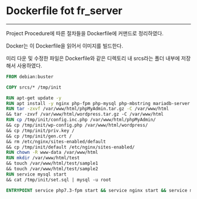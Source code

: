 # Dockerfile fot fr_server

---

Project Procedure에 따른 절차들을 Dockerfile에 커맨드로 정리하였다.

Docker는 이 Dockerfile을 읽어서 이미지를 빌드한다.

미리 다운 및 수정한 파일은 Dockerfile와 같은 디렉토리 내 srcs라는 폴더 내부에 저장해서 사용하였다.

```dockerfile
FROM debian:buster

COPY srcs/* /tmp/init

RUN apt-get update -y
RUN apt install -y nginx php-fpm php-mysql php-mbstring mariadb-server 
RUN tar -zxvf /var/www/html/phpMyAdmin.tar.gz -C /var/www/html
&& tar -zxvf /var/www/html/wordpress.tar.gz -C /var/www/html
RUN cp /tmp/init/config.inc.php /var/www/html/phpMyAdmin/
&& cp /tmp/init/wp-config.php /var/www/html/wordpress/
&& cp /tmp/init/priv.key /
&& cp /tmp/init/gen.crt /
&& rm /etc/nginx/sites-enabled/default
&& cp /tmp/init/default /etc/nginx/sites-enabled/
RUN chown -R www-data /var/www/html
RUN mkdir /var/www/html/test
&& touch /var/www/html/test/sample1
&& touch /var/www/html/test/sample2
RUN service mysql start
&& cat /tmp/init/set.sql | mysql -u root

ENTRYPOINT service php7.3-fpm start && service nginx start && service mysql start &&sleep inf
```

